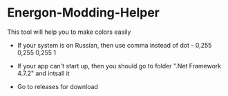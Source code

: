 # Energon-Modding-Helper
This tool will help you to make colors easily

- If your system is on Russian, then use comma instead of dot - 0,255 0,255 0,255 1

- If your app can't start up, then you should go to folder ".Net Framework 4.7.2" and intsall it

- Go to releases for download
